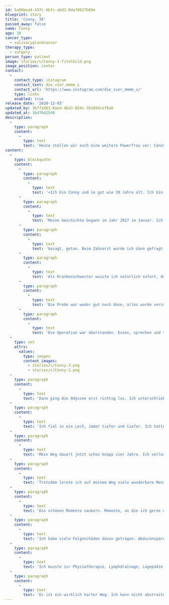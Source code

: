```yaml
---
id: 5a06bea4-437c-4bfc-abd2-0da70627b69e
blueprint: story
title: 'Conny, 38'
passed_away: false
name: Conny
age: 38
cancer_type:
  - salivaryglandcancer
therapy_type:
  - surgery
person_type: patient
image: stories/c/Conny-1-Titelbild.png
image_position: center
contact:
  -
    contact_type: instagram
    contact_text: die_vier_mmmm_s
    contact_url: 'https://www.instagram.com/die_vier_mmmm_s/'
    type: links
    enabled: true
release_date: '2020-12-03'
updated_by: 3b7f2d63-0aed-4ba3-824c-3b1650cef8a6
updated_at: 1647642540
description:
  -
    type: paragraph
    content:
      -
        type: text
        text: 'Heute stellen wir euch eine weitere Powerfrau vor: Conny. Die 39-jährige Kölnerin erhielt 2017 ihre Diagnose: Speicheldrüsenkrebs. Es folgten vier Jahre Therapie, eine Odyssee von etwa 40 Operationen und ein langer Weg auf dem sie sich durchgebissen und gekämpft hat. Eine Geschichte, die unter die Haut geht, eine bewundernswerte Frau, die anderen Patient:innen Mut machen und sie inspirieren will zu kämpfen und an sich zu glauben.'
content:
  -
    type: blockquote
    content:
      -
        type: paragraph
        content:
          -
            type: text
            text: '»Ich bin Conny und so gut wie 39 Jahre alt. Ich bin verheiratet und habe eine 8 Monate alte Tochter. Unser kleines Wunder. Fünf Katzen. Bevor ich an Krebs erkrankte, arbeitete ich als Krankenschwester auf einer Stroke-Unit.'
      -
        type: paragraph
        content:
          -
            type: text
            text: 'Meine Geschichte begann im Jahr 2017 im Januar. Ich war eigentlich keine gute Zahnarzt-Gängerin. Ich hatte 24 Stunden lang Zahnschmerzen, dann war aber eigentlich alles wieder gut. Aus irgendeinem Grund dachte mir aber: ›Conny geh lieber, bevor eine Katastrophe ausbricht.‹'
      -
        type: paragraph
        content:
          -
            type: text
            text: 'Gesagt, getan. Beim Zahnarzt wurde ich dann gefragt, ob ich wüsste, dass ich hinten am weichen Gaumen einen Knubbel hätte. Ich sagte natürlich nein. Ich merkte davon nichts. Als Nächstes wurde geröntgt. Das Röntgenbild zeigte, dass es sich nicht um eine Entzündung handelte, da keine freie Flüssigkeit sichtbar war.'
      -
        type: paragraph
        content:
          -
            type: text
            text: 'Als Krankenschwester wusste ich natürlich sofort, dass ich einen Tumor hatte, hoffte aber darauf, dass er gutartig sei. Der Zahnarzt überwies mich in die Zahnklinik der Uniklinik Köln, die mich wiederum weiter in die Mund-Kiefer-Gesichtschirurgie überwiesen. Auch dort sprach man am Anfang von einem Adenom (gutartig). Es wurde eine Probe entnommen und die Operation wurde geplant, weil rausmusste es so oder so.'
      -
        type: paragraph
        content:
          -
            type: text
            text: 'Die Probe war weder gut noch böse, alles wurde verschoben und ich musste erstmal zum MRT. Dann war es so weit. Die erste Operation stand an und ich hatte Angst. Ich nahm alles nicht wirklich wahr, fühlte mich wie in einem Tunnel. Nach der OP würde mein Gesicht entstellt sein. Ich war doch Single, wer würde mich noch wollen?'
      -
        type: paragraph
        content:
          -
            type: text
            text: 'Die Operation war überstanden. Essen, sprechen und trinken, alles musste ich neu lernen. Die Schmerzen waren unbeschreiblich. Ich hatte Verbandsplatten im Mund an den Oberkiefer geschraubt. Ein Teil meines Oberkiefers war weg, Zähne … Ich wusste es nicht. Nun hieß es warten. Warten auf die Ergebnisse; warten, wie es weitergeht. 14 Tage später stand die Diagnose: Mukoepidermoid CA T2 Low-Grade. Puh! Ich war schockiert. Weiterhin in meinem Tunnel, wollte ich wissen, ob ich noch Kinder bekommen könnte. Alles andere interessierte mich nicht.'
  -
    type: set
    attrs:
      values:
        type: images
        content_images:
          - stories/c/Conny-3.png
          - stories/c/Conny-2.png
  -
    type: paragraph
    content:
      -
        type: text
        text: 'Dann ging die Odyssee erst richtig los. Ich unterschrieb eine Operation nach der anderen. 23 Lymphknoten wurden entfernt. Verbandsplatten mussten gewechselt werden. Beckenkammtransplantationen fanden statt… und viele weitere Operationen.'
  -
    type: paragraph
    content:
      -
        type: text
        text: 'Ich fiel in ein Loch, immer tiefer und tiefer. Ich hatte Angst, sterben zu müssen. Anfangs verdrängte ich einfach alles. Dann beschloss ich, eine Therapie bei einer Psychoonkolgin zu machen. Meldete mich in der Kunsttherapie an, um alles verarbeiten zu können.'
  -
    type: paragraph
    content:
      -
        type: text
        text: 'Mein Weg dauert jetzt schon knapp vier Jahre. Ich verlor meine Lebensfreude. Ich nahm nicht mehr an meinem alten Leben teil, es drehte sich alles nur noch um Krebs.'
  -
    type: paragraph
    content:
      -
        type: text
        text: 'Trotzdem lernte ich auf meinem Weg viele wunderbare Menschen kennen. Tolle Organisationen, die sich für Krebserkrankte einsetzen.'
  -
    type: paragraph
    content:
      -
        type: text
        text: 'Die schönen Momente zaubern. Momente, an die ich gerne denke: mein Phönix auf dem Arm, eine Reise nach Irland, um nackig ins Meer zu springen, für Spenden krebserkrankter Kinder. – Dankeschön hier an Flügelbruch. – Diverse Fotoshootings, Abende, und so weiter. Ich war mit meiner Angst nicht allein.'
  -
    type: paragraph
    content:
      -
        type: text
        text: 'Ich habe viele Folgeschäden davon getragen: Abducensparese, gestörter Geruchs- und Geschmackssinn, Fatigue, chronisches Schmerzsyndrom im Gesicht, chronische Sinusitis, chronische Kieferentzündungen, Verlustängste, Lymphödem, chronische Schmerzen im Becken … aber all das hindert mich nicht daran zu leben.'
  -
    type: paragraph
    content:
      -
        type: text
        text: 'Ich musste zur Physiotherapie, Lymphdrainage, Logopädie … dort lernte ich meinen heutigen Mann kennen, der mir unsere wunderbare Tochter schenkte.'
  -
    type: paragraph
    content:
      -
        type: text
        text: 'Es ist ein wirklich harter Weg. Ich kann nicht abstreiten, dass ich auch oft den Mut verlor. Aber jede Niederlage machte mich nur stärker. Ihr lieben Menschen da draußen: Glaubt an euch. Lasst Wut, Schmerz und Trauer zu, aber steht auch wieder auf und kämpft! Das Leben ist so lebenswert. Jeden Tag bin ich unglaublich dankbar, dass ich noch hier sein darf. Lebe jeden Tag, als wäre es dein letzter. Welcher Spruch mich seitdem begleitet: ›Habe Hoffnung, aber niemals Erwartungen. Dann erlebst du vielleicht ein Wunder, aber niemals Enttäuschung.‹«'
---
```

